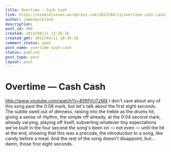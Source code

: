 ```yaml
---
title: Overtime — Cash Cash
link: https://ezekielseven.wordpress.com/2013/04/11/overtime-cash-cash/
author: jamesbuckland
description: 
post_id: 468
created: 2013/04/11 13:36:16
created_gmt: 2013/04/11 18:36:16
comment_status: open
post_name: overtime-cash-cash
status: publish
post_type: post
layout: post
---
```


# Overtime — Cash Cash

http://www.youtube.com/watch?v=85ftfVUTzM4 I don't care about any of this song past the 0:08 mark, but let's talk about the first eight seconds. The subtle swell out of dimness, raising into the treble as the drums hit, giving a sense of rhythm, the simple riff already, at the 0:04 second mark, already varying, playing off itself, subverting whatever tiny expectations we've built in the four second the song's been on — not even — until the hit at the end, showing that this was a precoda, the introduction to a song, like candy before a meal. And the rest of the song doesn't disappoint, but... damn, those first eight seconds.